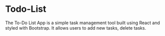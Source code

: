 # Todo-List
The To-Do List App is a simple task management tool built using React and styled with Bootstrap. It allows users to add new tasks, delete tasks.
